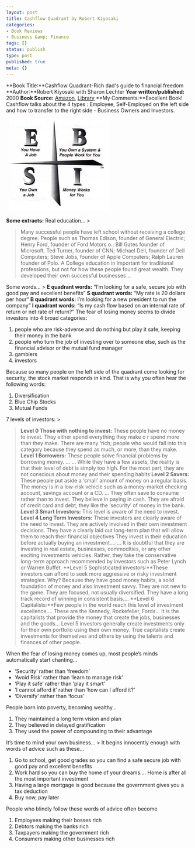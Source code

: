 ```yaml
---
layout: post
title: Cashflow Quadrant by Robert Kiyosaki
categories:
- Book Reviews
- Business &amp; Finance
tags: []
status: publish
type: post
published: true
meta: {}
---
```

**Book Title:**Cashflow Quadrant-Rich dad's guide to financial freedom **Author:**Robert Kiyosaki with Sharon Lechter **Year written/published:** 2000 **Book Source:** [Amazon](http://www.amazon.com/Cashflow-Quadrant-Guide-Financial-Freedom/dp/0446677477/ref=pd_bbs_sr_1/002-7792776-8528010?ie=UTF8&s=books&qid=1187522535&sr=8-1), [Library](http://vistaweb.nlb.gov.sg/cgi-bin/cw_cgi?fullRecord+16654+3002+9847403+5+0) **My Comments:**Excellent Book! Cashflow talks about the 4 types : Employee, Self-Employed on the left side and how to transfer to the right side - Business Owners and Investors.

  ![](/img/cashquad8940892043894230.jpg)

**Some extracts:** Real education… >  

> Many successful people have left school without receiving a college degree. People such as Thomas Edison, founder of General Electric; Henry Ford, founder of Ford Motors o.; Bill Gates founder of Microsoft, Ted Turner, founder of CNN; Michael Dell, founder of Dell Computers; Steve Jobs, founder of Apple Computers; Ralph Lauren founder of Polo. A College education in important for traditional professions, but not for how these people found great wealth. They developed their own successful businesses …

Some words… > **E quadrant words:** “I’m looking for a safe, secure job with good pay and excellent benefits” **S quadrant words:** “My rate is 20 dollars per hour” **B quadrant words:** I’m looking for a new president to run the company” **I quadrant words:** “Is my cash flow based on an internal rate of return or net rate of return?”
The fear of losing money seems to divide investors into 4 broad categories:
1. people who are risk-adverse and do nothing but play it safe, keeping their money in the bank
2. people who turn the job of investing over to someone else, such as the financial advisor or the mutual fund manager
3. gamblers
4. investors

Because so many people on the left side of the quadrant come looking for security, the stock market responds in kind. That is why you often hear the following words:
1. Diversification
2. Blue Chip Stocks
3. Mutual Funds

7 levels of investors: >  

> **Level 0 Those with nothing to invest:** These people have no money to invest. They either spend everything they make o r spend more than they make. There are many ‘rich; people who would fall into this category because they spend as much, or more, than they make. **Level 1 Borrowers:** These people solve financial problems by borrowing money. … … While they have a few assets, the reality is that their level of debt is simply too high. For the most part, they are not conscious about money and their spending habits **Level 2 Savers:** These people put aside a ‘small’ amount of money on a regular basis. The money is in a low-risk vehicle such as a money-market checking account, savings account or a CD. … They often save to consume rather than to invest. They believe in paying in cash. They are afraid of credit card and debt, they like the ‘security’ of money in the bank. **Level 3 Smart Investors:** This level is aware of the need to invest. **Level 4 Long Term Investors:** These investors are clearly aware of the need to invest. They are actively involved in their own investment decisions. They have a clearly laid out long-term plan that will allow them to reach their financial objectives They invest in their education before actually buying an investment…. … It is doubtful that they are investing in real estate, businesses, commodities, or any other exciting investments vehicles. Rather, they take the conservative long-term approach recommended by investors such as Peter Lynch or Warren Buffet. **Level 5 Sophisticated investors:**These investors can afford to seek more aggressive or risky investment strategies. Why? Because they have good money habits, a solid foundation of money and also investment savvy. They are not new to the game. They are focused, not usually diversified. They have a long track record of winning in consistent basis…. **Level 6 Capitalists:**Few people in the world reach this level of investment excellence…. These are the Kennedy, Rockefeller, Fords… It is the capitalists that provide the money that create the jobs, businesses and the goods… Level 5 investors generally create investments only for their own portfolio using their own money. True capitalists create investments for themselves and others by using the talents and finances of other people.

When the fear of losing money comes up, most people’s minds automatically start chanting…
- ‘Security’ rather than ‘freedom’
- ‘Avoid Risk’ rather than ‘learn to manage risk’
- ‘Play it safe’ rather than ‘play it smart’
- ‘I cannot afford it’ rather than ‘how can I afford it?’
- ‘Diversify’ rather than ‘focus’

People born into poverty, becoming wealthy…
1. They maintained a long term vision and plan
2. They believed in delayed gratification
3. They used the power of compounding to their advantage

It’s time to mind your own business… > It begins innocently enough with words of advice such as these…
1. Go to school, get good grades so you can find a safe secure job with good pay and excellent benefits
2. Work hard so you can buy the home of your dreams…. Home is after all the most important investment
3. Having a large mortgage is good because the government gives you a tax deduction
4. Buy now, pay later

People who blindly follow these words of advice often become
1. Employees making their bosses rich
2. Debtors making the banks rich
3. Taxpayers making the government rich
4. Consumers making other businesses rich
